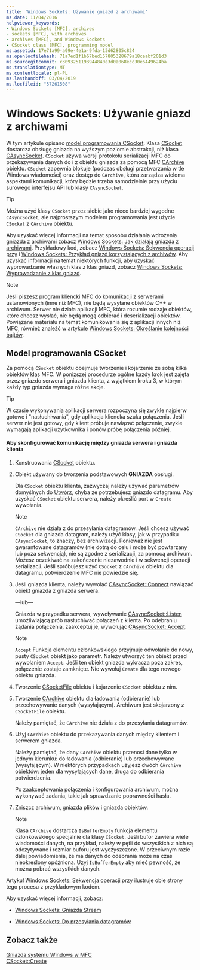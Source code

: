 ```yaml
---
title: 'Windows Sockets: Używanie gniazd z archiwami'
ms.date: 11/04/2016
helpviewer_keywords:
- Windows Sockets [MFC], archives
- sockets [MFC], with archives
- archives [MFC], and Windows Sockets
- CSocket class [MFC], programming model
ms.assetid: 17e71a99-a09e-4e1a-9fda-13d62805c824
ms.openlocfilehash: 71a7ed1f1b67bed157805328679a18ceabf201d3
ms.sourcegitcommit: c3093251193944840e3d0a068ecc30e6449624ba
ms.translationtype: MT
ms.contentlocale: pl-PL
ms.lasthandoff: 03/04/2019
ms.locfileid: "57261508"
---
```

# <a name="windows-sockets-using-sockets-with-archives"></a>Windows Sockets: Używanie gniazd z archiwami

W tym artykule opisano [model programowania CSocket](#_core_the_csocket_programming_model). Klasa [CSocket](../mfc/reference/csocket-class.md) dostarcza obsługę gniazda na wyższym poziomie abstrakcji, niż klasa [CAsyncSocket](../mfc/reference/casyncsocket-class.md). `CSocket` używa wersji protokołu serializacji MFC do przekazywania danych do i z obiektu gniazda za pomocą MFC [CArchive](../mfc/reference/carchive-class.md) obiektu. `CSocket` zapewnia blokuje (podczas obsługi przetwarzania w tle Windows wiadomości) oraz dostęp do `CArchive`, która zarządza wieloma aspektami komunikacji, który będzie trzeba samodzielnie przy użyciu surowego interfejsu API lub klasy `CAsyncSocket`.

> [!TIP]
>  Można użyć klasy `CSocket` przez siebie jako nieco bardziej wygodne `CAsyncSocket`, ale najprostszym modelem programowania jest użycie `CSocket` z `CArchive` obiektu.

Aby uzyskać więcej informacji na temat sposobu działania wdrożenia gniazda z archiwami zobacz [Windows Sockets: Jak działają gniazda z archiwami](../mfc/windows-sockets-how-sockets-with-archives-work.md). Przykładowy kod, zobacz [Windows Sockets: Sekwencja operacji przy](../mfc/windows-sockets-sequence-of-operations.md) i [Windows Sockets: Przykład gniazd korzystających z archiwów](../mfc/windows-sockets-example-of-sockets-using-archives.md). Aby uzyskać informacji na temat niektórych funkcji, aby uzyskać wyprowadzanie własnych klas z klas gniazd, zobacz [Windows Sockets: Wyprowadzanie z klas gniazd](../mfc/windows-sockets-deriving-from-socket-classes.md).

> [!NOTE]
>  Jeśli piszesz program kliencki MFC do komunikacji z serwerami ustanowionych (inne niż MFC), nie będą wysyłane obiektów C++ w archiwum. Serwer nie działa aplikacji MFC, która rozumie rodzaje obiektów, które chcesz wysłać, nie będą mogą odbierać i deserializacji obiektów. Powiązane materiału na temat komunikowania się z aplikacji innych niż MFC, również znaleźć w artykule [Windows Sockets: Określanie kolejności bajtów](../mfc/windows-sockets-byte-ordering.md).

##  <a name="_core_the_csocket_programming_model"></a> Model programowania CSocket

Za pomocą `CSocket` obiektu obejmuje tworzenie i kojarzenie ze sobą kilka obiektów klas MFC. W poniższej procedurze ogólne każdy krok jest zajęta przez gniazdo serwera i gniazda klienta, z wyjątkiem kroku 3, w którym każdy typ gniazda wymaga różne akcje.

> [!TIP]
>  W czasie wykonywania aplikacji serwera rozpoczyna się zwykle najpierw gotowe i "nasłuchiwania", gdy aplikacja kliencka szuka połączenia. Jeśli serwer nie jest gotowy, gdy klient próbuje nawiązać połączenie, zwykle wymagają aplikacji użytkownika i ponów próbę połączenia później.

#### <a name="to-set-up-communication-between-a-server-socket-and-a-client-socket"></a>Aby skonfigurować komunikację między gniazda serwera i gniazda klienta

1. Konstruowania [CSocket](../mfc/reference/csocket-class.md) obiektu.

1. Obiekt używany do tworzenia podstawowych **GNIAZDA** obsługi.

   Dla `CSocket` obiektu klienta, zazwyczaj należy używać parametrów domyślnych do [Utwórz](../mfc/reference/casyncsocket-class.md#create), chyba że potrzebujesz gniazdo datagramu. Aby uzyskać `CSocket` obiektu serwera, należy określić port w `Create` wywołania.

    > [!NOTE]
    >  `CArchive` nie działa z do przesyłania datagramów. Jeśli chcesz używać `CSocket` dla gniazda datagram, należy użyć klasy, jak w przypadku `CAsyncSocket`, to znaczy, bez archiwizacji. Ponieważ nie jest gwarantowane datagramów (nie dotrą do celu i może być powtarzany lub poza sekwencją), nie są zgodne z serializacji, za pomocą archiwum. Możesz oczekiwać na zakończenie niezawodnie i w sekwencji operacji serializacji. Jeśli spróbujesz użyć `CSocket` z `CArchive` obiektu dla datagramu, potwierdzenie MFC nie powiedzie się.

1. Jeśli gniazda klienta, należy wywołać [CAsyncSocket::Connect](../mfc/reference/casyncsocket-class.md#connect) nawiązać obiekt gniazda z gniazda serwera.

     —lub—

   Gniazda w przypadku serwera, wywoływanie [CAsyncSocket::Listen](../mfc/reference/casyncsocket-class.md#listen) umożliwiającą prób nasłuchiwać połączeń z klienta. Po odebraniu żądania połączenia, zaakceptuj je, wywołując [CAsyncSocket::Accept](../mfc/reference/casyncsocket-class.md#accept).

    > [!NOTE]
    >  `Accept` Funkcja elementu członkowskiego przyjmuje odwołanie do nowy, pusty `CSocket` obiekt jako parametr. Należy utworzyć ten obiekt przed wywołaniem `Accept`. Jeśli ten obiekt gniazda wykracza poza zakres, połączenie zostaje zamknięte. Nie wywołuj `Create` dla tego nowego obiektu gniazda.

1. Tworzenie [CSocketFile](../mfc/reference/csocketfile-class.md) obiektu i kojarzenie `CSocket` obiektu z nim.

1. Tworzenie [CArchive](../mfc/reference/carchive-class.md) obiektu dla ładowania (odbieranie) lub przechowywanie danych (wysyłającym). Archiwum jest skojarzony z `CSocketFile` obiektu.

   Należy pamiętać, że `CArchive` nie działa z do przesyłania datagramów.

1. Użyj `CArchive` obiektu do przekazywania danych między klientem i serwerem gniazda.

   Należy pamiętać, że dany `CArchive` obiektu przenosi dane tylko w jednym kierunku: do ładowania (odbieranie) lub przechowywane (wysyłającym). W niektórych przypadkach użyjesz dwóch `CArchive` obiektów: jeden dla wysyłających dane, druga do odbierania potwierdzenia.

   Po zaakceptowania połączenia i konfigurowania archiwum, można wykonywać zadania, takie jak sprawdzanie poprawności hasła.

1. Zniszcz archiwum, gniazda plików i gniazda obiektów.

    > [!NOTE]
    >  Klasa `CArchive` dostarcza `IsBufferEmpty` funkcja elementu członkowskiego specjalnie dla klasy `CSocket`. Jeśli bufor zawiera wiele wiadomości danych, na przykład, należy w pętli do wszystkich z nich są odczytywane i rozmiar buforu jest wyczyszczone. W przeciwnym razie dalej powiadomienia, że ma danych do odebrania może na czas nieokreślony opóźniona. Użyj `IsBufferEmpty` aby mieć pewność, że można pobrać wszystkich danych.

Artykuł [Windows Sockets: Sekwencja operacji przy](../mfc/windows-sockets-sequence-of-operations.md) ilustruje obie strony tego procesu z przykładowym kodem.

Aby uzyskać więcej informacji, zobacz:

- [Windows Sockets: Gniazda Stream](../mfc/windows-sockets-stream-sockets.md)

- [Windows Sockets: Do przesyłania datagramów](../mfc/windows-sockets-datagram-sockets.md)

## <a name="see-also"></a>Zobacz także

[Gniazda systemu Windows w MFC](../mfc/windows-sockets-in-mfc.md)<br/>
[CSocket::Create](../mfc/reference/csocket-class.md#create)
